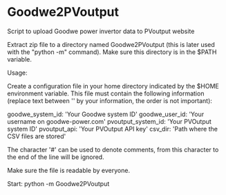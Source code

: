 # Goodwe2PVoutput
Script to upload Goodwe power invertor data to PVoutput website

Extract zip file to a directory named Goodwe2PVoutput (this is later used with the "python -m" command). Make sure this directory is in the $PATH variable.

Usage:

Create a configuration file in your home directory indicated by the $HOME
environment variable. This file must contain the following information (replace
text between '' by your information, the order is not important):

goodwe_system_id: 'Your Goodwe system ID'
goodwe_user_id: 'Your username on goodwe-power.com'
pvoutput_system_id: 'Your PVOutput system ID'
pvoutput_api: 'Your PVOutput API key'
csv_dir: 'Path where the CSV files are stored'

The character '#' can be used to denote comments, from this character to the
end of the line will be ignored.

Make sure the file is readable by everyone.


Start:
python -m Goodwe2PVoutput
